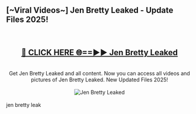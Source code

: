 <h2>[~Viral Videos~] Jen Bretty Leaked - Update Files 2025!</h2>
<br>
<div align="center">
<h2><a href="https://betterlinks.top/A2PfLJ" rel="nofollow">🔴 CLICK HERE 🌐==►► Jen Bretty Leaked</a></h2>
<br>
Get Jen Bretty Leaked and all content. Now you can access all videos and pictures of Jen Bretty Leaked. New Updated Files 2025!
<br>
<br>
<a href="https://betterlinks.top/A2PfLJ" rel="nofollow" data-target="animated-image.originalLink"><img src="https://i.ibb.co.com/WyWwxjT/player-gif2.gif" alt="Jen Bretty Leaked" style="max-width: 100%; display: inline-block;" data-target="animated-image.originalImage"></a>
</div>
<br>
jen bretty leak